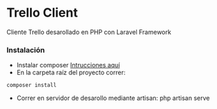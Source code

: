 # Trello Client #

Cliente Trello desarollado en PHP con Laravel Framework

### Instalación ###
+ Instalar composer [Intrucciones aquí](https://www.digitalocean.com/community/tutorials/how-to-install-and-use-composer-on-ubuntu-14-04)
+ En la carpeta raíz del proyecto correr:
```
composer install
```
+ Correr en servidor de desarollo mediante artisan:
php artisan serve